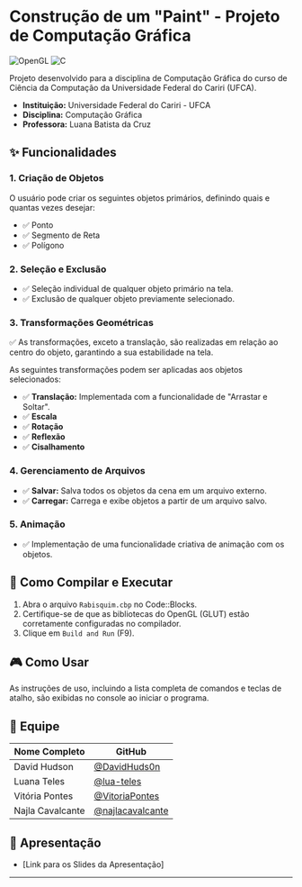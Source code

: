 # Construção de um "Paint" - Projeto de Computação Gráfica

![OpenGL](https://img.shields.io/badge/OpenGL-5586A4?style=for-the-badge&logo=opengl)
![C](https://img.shields.io/badge/C-00599C?style=for-the-badge&logo=c)

Projeto desenvolvido para a disciplina de Computação Gráfica do curso de Ciência da Computação da Universidade Federal do Cariri (UFCA).

- **Instituição:** Universidade Federal do Cariri - UFCA
- **Disciplina:** Computação Gráfica
- **Professora:** Luana Batista da Cruz

## ✨ Funcionalidades

### 1. Criação de Objetos
O usuário pode criar os seguintes objetos primários, definindo quais e quantas vezes desejar:
- ✅ Ponto
- ✅ Segmento de Reta
- ✅ Polígono

### 2. Seleção e Exclusão
- ✅ Seleção individual de qualquer objeto primário na tela.
- ✅ Exclusão de qualquer objeto previamente selecionado.

### 3. Transformações Geométricas
✅ As transformações, exceto a translação, são realizadas em relação ao centro do objeto, garantindo a sua estabilidade na tela.

As seguintes transformações podem ser aplicadas aos objetos selecionados:
- ✅ **Translação:** Implementada com a funcionalidade de "Arrastar e Soltar".
- ✅ **Escala** 
- ✅ **Rotação** 
- ✅ **Reflexão**
- ✅ **Cisalhamento**

### 4. Gerenciamento de Arquivos
- ✅ **Salvar:** Salva todos os objetos da cena em um arquivo externo.
- ✅ **Carregar:** Carrega e exibe objetos a partir de um arquivo salvo.

### 5. Animação
- ✅ Implementação de uma funcionalidade criativa de animação com os objetos.

## 🔧 Como Compilar e Executar

1.  Abra o arquivo `Rabisquim.cbp` no Code::Blocks.
2.  Certifique-se de que as bibliotecas do OpenGL (GLUT) estão corretamente configuradas no compilador.
3.  Clique em `Build and Run` (F9).

## 🎮 Como Usar
As instruções de uso, incluindo a lista completa de comandos e teclas de atalho, são exibidas no console ao iniciar o programa.

## 👥 Equipe

| Nome Completo | GitHub |
|---|---|
| David Hudson | [@DavidHuds0n](https://github.com/DavidHuds0n) |
| Luana Teles | [@lua-teles](https://github.com/lua-teles) |
| Vitória Pontes | [@VitoriaPontes](https://github.com/VitoriaPontes) |
| Najla Cavalcante | [@najlacavalcante](https://github.com/najlacavalcante) |

## 📂 Apresentação

- [Link para os Slides da Apresentação]

---
